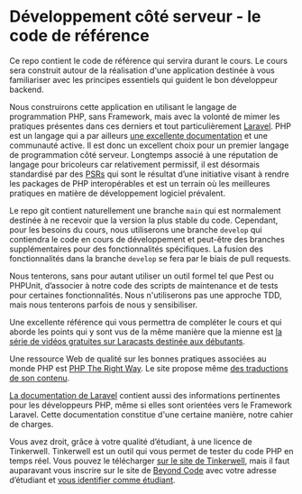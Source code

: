 # Développement côté serveur - le code de référence

Ce repo contient le code de référence qui servira durant le cours. Le cours sera construit autour de la réalisation
d'une application destinée à vous familiariser avec les principes essentiels qui guident le bon développeur backend.

Nous construirons cette application en utilisant le langage de programmation PHP, sans Framework, mais avec la volonté de mimer les pratiques présentes dans ces derniers et tout particulièrement [Laravel](https://laravel.com). PHP est un langage qui a par ailleurs [une excellente documentation](https://www.php.net) et une communauté active. Il est donc un excellent choix pour un premier langage de programmation côté serveur. Longtemps associé à une réputation de langage pour bricoleurs car relativement permissif, il est désormais standardisé par des [PSRs](https://www.php-fig.org/psr/) qui sont le résultat d’une initiative visant à rendre les packages de PHP interopérables et est un terrain où les meilleures pratiques en matière de développement logiciel prévalent.

Le repo git contient naturellement une branche `main` qui est normalement destinée à ne recevoir que la version la plus stable du code. Cependant, pour les besoins du cours, nous utiliserons une branche `develop` qui contiendra le code en cours de développement et peut-être des branches supplémentaires pour des fonctionnalités spécifiques. La fusion des fonctionnalités dans la branche `develop` se fera par le biais de pull requests.

Nous tenterons, sans pour autant utiliser un outil formel tel que Pest ou PHPUnit, d’associer à notre code des scripts de maintenance et de tests pour certaines fonctionnalités. Nous n'utiliserons pas une approche TDD, mais nous tenterons parfois de nous y sensibiliser.

Une excellente référence qui vous permettra de compléter le cours et qui aborde les points qui y sont vus de la même manière que la mienne est [la série de vidéos gratuites sur Laracasts destinée aux débutants](https://laracasts.com/series/php-for-beginners-2023-edition).

Une ressource Web de qualité sur les bonnes pratiques associées au monde PHP est [PHP The Right Way](https://phptherightway.com/). Le site propose même [des traductions de son contenu](https://phptherightway.com/#translations).

[La documentation de Laravel](https://laravel.com/docs) contient aussi des informations pertinentes pour les développeurs PHP, même si elles sont orientées vers le Framework Laravel. Cette documentation constitue d'une certaine manière, notre cahier de charges.

Vous avez droit, grâce à votre qualité d’étudiant, à une licence de Tinkerwell. Tinkerwell est un outil qui vous permet de tester du code PHP en temps réel. Vous pouvez le télécharger [sur le site de Tinkerwell](https://tinkerwell.app/), mais il faut auparavant vous inscrire sur le site de [Beyond Code](https://beyondco.de/login) avec votre adresse d’étudiant et [vous identifier comme étudiant](https://tinkerwell.app/education).
